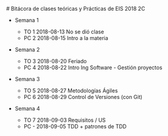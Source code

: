 # Bitácora de clases teóricas y Prácticas de EIS 2018 2C

- Semana 1
    - TO 1	2018-08-13		No se dió clase			
    - PC 2	2018-08-15		Intro a la materia

- Semana 2
    - TO 3 	2018-08-20		Feriado			
    - PC 4	2018-08-22		Intro Ing Software - Gestión proyectos


- Semana 3
    - TO 5	2018-08-27		Metodologías Ágiles			
    - PC 6	2018-08-29		Control de Versiones (con Git)


- Semana 4
    - TO 7	2018-09-03		Requisitos / US			
    - PC -  2018-09-05		TDD + patrones de TDD



